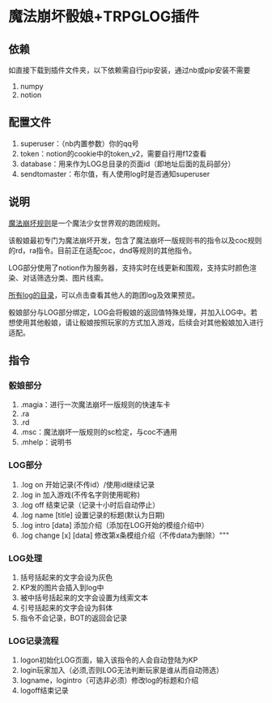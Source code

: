 # 魔法崩坏骰娘+TRPGLOG插件
## 依赖
如直接下载到插件文件夹，以下依赖需自行pip安装，通过nb或pip安装不需要

1. numpy
2. notion
## 配置文件

1. superuser：（nb内置参数）你的qq号
2. token：notion的cookie中的token_v2，需要自行用f12查看
3. database：用来作为LOG总目录的页面id（即地址后面的乱码部分）
4. sendtomaster：布尔值，有人使用log时是否通知superuser
   
## 说明

[魔法崩坏规则](https://sena-nana.github.io)是一个魔法少女世界观的跑团规则。

该骰娘最初专门为魔法崩坏开发，包含了魔法崩坏一版规则书的指令以及coc规则的rd，ra指令。目前正在适配coc，dnd等规则的其他指令。

LOG部分使用了notion作为服务器，支持实时在线更新和围观，支持实时颜色渲染、对话筛选分类、图片线索。

[所有log的目录](https://senanana.notion.site/TRPGLOG-98acc03f3dae47a398516dc4bba11aad)，可以点击查看其他人的跑团log及效果预览。

骰娘部分与LOG部分绑定，LOG会将骰娘的返回值特殊处理，并加入LOG中。若想使用其他骰娘，请让骰娘按照玩家的方式加入游戏，后续会对其他骰娘加入进行适配。

## 指令
### 骰娘部分
1. .magia：进行一次魔法崩坏一版规则的快速车卡
2. .ra
3. .rd
4. .msc：魔法崩坏一版规则的sc检定，与coc不通用
5. .mhelp：说明书
### LOG部分
1. .log on <gameid> 开始记录(不传id）/使用id继续记录
2. .log in <charaname> 加入游戏(不传名字则使用昵称)
3. .log off 结束记录（记录十小时后自动停止）
4. .log name [title] 设置记录的标题(默认为日期)
5. .log intro [data] 添加介绍（添加在LOG开始的模组介绍中）
6. .log change [x] [data] 修改第x条模组介绍（不传data为删除）"""
### LOG处理
1. 括号括起来的文字会设为灰色
2. KP发的图片会插入到log中
3. 被中括号括起来的文字会设置为线索文本
4. 引号括起来的文字会设为斜体
5. 指令不会记录，BOT的返回会记录
### LOG记录流程
1. logon初始化LOG页面，输入该指令的人会自动登陆为KP
2. login玩家加入（必须,否则LOG无法判断玩家是谁从而自动筛选）
3. logname，logintro（可选非必须）修改log的标题和介绍
4. logoff结束记录